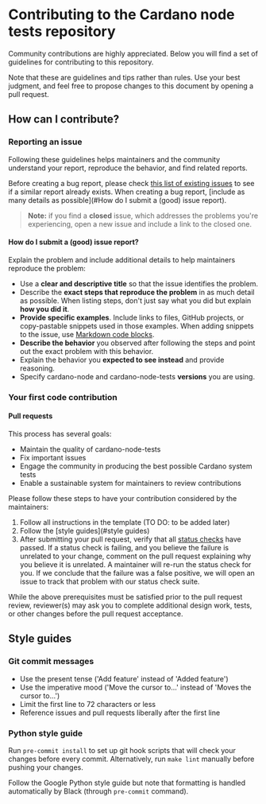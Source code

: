 # Contributing to the Cardano node tests repository

Community contributions are highly appreciated. Below you will find a set of guidelines for contributing to this repository.

Note that these are guidelines and tips rather than rules. Use your best judgment, and feel free to propose changes to this document by opening a pull request.

## How can I contribute?

### Reporting an issue

Following these guidelines helps maintainers and the community understand your report, reproduce the behavior, and find related reports.

Before creating a bug report, please check [this list of existing issues](https://github.com/input-output-hk/cardano-node-tests/issues) to see if a similar report already exists. When creating a bug report, [include as many details as possible](#How do I submit a (good) issue report).

> **Note:** if you find a **closed** issue, which addresses the problems you're experiencing, open a new issue and include a link to the closed one.

#### How do I submit a (good) issue report?

Explain the problem and include additional details to help maintainers reproduce the problem:

- Use a **clear and descriptive title** so that the issue identifies the problem.
- Describe the **exact steps that reproduce the problem** in as much detail as possible. When listing steps, don't just say what you did but explain **how you did it**.
- **Provide specific examples**. Include links to files, GitHub projects, or copy-pastable snippets used in those examples. When adding snippets to the issue, use [Markdown code blocks](https://help.github.com/articles/markdown-basics/#multiple-lines).
- **Describe the behavior** you observed after following the steps and point out the exact problem with this behavior.
- Explain the behavior you **expected to see instead** and provide reasoning.
- Specify cardano-node and cardano-node-tests **versions** you are using.

### Your first code contribution

#### Pull requests

This process has several goals:

- Maintain the quality of cardano-node-tests
- Fix important issues
- Engage the community in producing the best possible Cardano system tests
- Enable a sustainable system for maintainers to review contributions

Please follow these steps to have your contribution considered by the maintainers:

1. Follow all instructions in the template (TO DO: to be added later)
2. Follow the [style guides](#style guides)
3. After submitting your pull request, verify that all [status checks](https://help.github.com/articles/about-status-checks/) have passed. If a status check is failing, and you believe the failure is unrelated to your change, comment on the pull request explaining why you believe it is unrelated. A maintainer will re-run the status check for you. If we conclude that the failure was a false positive, we will open an issue to track that problem with our status check suite.

While the above prerequisites must be satisfied prior to the pull request review,  reviewer(s) may ask you to complete additional design work, tests, or other changes before the pull request acceptance.

## Style guides

### Git commit messages

- Use the present tense ('Add feature' instead of 'Added feature')
- Use the imperative mood ('Move the cursor to...' instead of 'Moves the cursor to...')
- Limit the first line to 72 characters or less
- Reference issues and pull requests liberally after the first line

### Python style guide

Run `pre-commit install` to set up git hook scripts that will check your changes before every commit. Alternatively, run `make lint` manually before pushing your changes.

Follow the Google Python style guide but note that formatting is handled automatically by Black (through `pre-commit` command).
